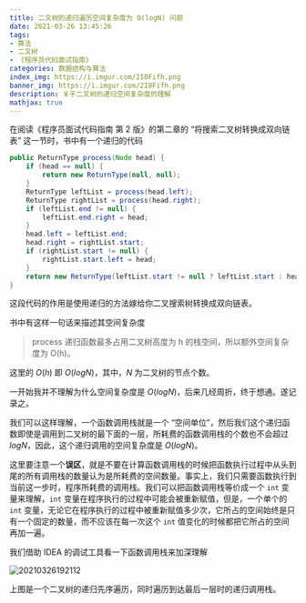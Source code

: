 ```yaml
---
title: 二叉树的递归遍历空间复杂度为 O(logN) 问题
date: 2021-03-26 13:45:26
tags:
- 算法
- 二叉树
- 《程序员代码面试指南》
categories: 数据结构与算法
index_img: https://i.imgur.com/2I0Fifh.png
banner_img: https://i.imgur.com/2I0Fifh.png
description: 关于二叉树的递归空间复杂度的理解
mathjax: true
---
```


在阅读《程序员面试代码指南 第 2 版》的第二章的 “将搜索二叉树转换成双向链表” 这一节时，书中有一个递归的代码

```java
public ReturnType process(Node head) {
    if (head == null) {
        return new ReturnType(null, null);
    }
    ReturnType leftList = process(head.left);
    ReturnType rightList = process(head.right);
    if (leftList.end != null) {
        leftList.end.right = head;
    }
    head.left = leftList.end;
    head.right = rightList.start;
    if (rightList.start != null) {
        rightList.start.left = head;
    }
    return new ReturnType(leftList.start != null ? leftList.start : head, rightList.end != null ? rightList.end : head);
}
```

这段代码的作用是使用递归的方法嫁给你二叉搜索树转换成双向链表。

书中有这样一句话来描述其空间复杂度

> process 递归函数最多占用二叉树高度为 h 的栈空间，所以额外空间复杂度为 O(h)。

这里的 $O(h)$ 即 $O(logN)$，其中，$N$ 为二叉树的节点个数。

一开始我并不理解为什么空间复杂度是 $O(logN)$，后来几经周折，终于想通。遂记录之。

我们可以这样理解，一个函数调用栈就是一个 “空间单位”，然后我们这个递归函数即使是调用到二叉树的最下面的一层，所耗费的函数调用栈的个数也不会超过 $logN$，因此，这个递归调用的空间复杂度是 $O(logN)$。

这里要注意一个**误区**，就是不要在计算函数调用栈的时候把函数执行过程中从头到尾的所有调用栈的数量认为是所耗费的空间数量。事实上，我们只需要函数执行到当前这一步时，程序所耗费的调用栈。我们可以把函数调用栈等价成一个 `int` 变量来理解，`int` 变量在程序执行的过程中可能会被重新赋值，但是，一个单个的 `int` 变量，无论它在程序执行的过程中被重新赋值多少次，它所占的空间始终是只有一个固定的数量，而不应该在每一次这个 `int` 值变化的时候都把它所占的空间再加一遍。

我们借助 IDEA 的调试工具看一下函数调用栈来加深理解

![20210326192112](https://cdn.jsdelivr.net/gh/fanlumaster/BlogMaps@master/blogs/pictures/20210326192112.png)

上图是一个二叉树的递归先序遍历，同时遍历到达最后一层时的递归调用栈。